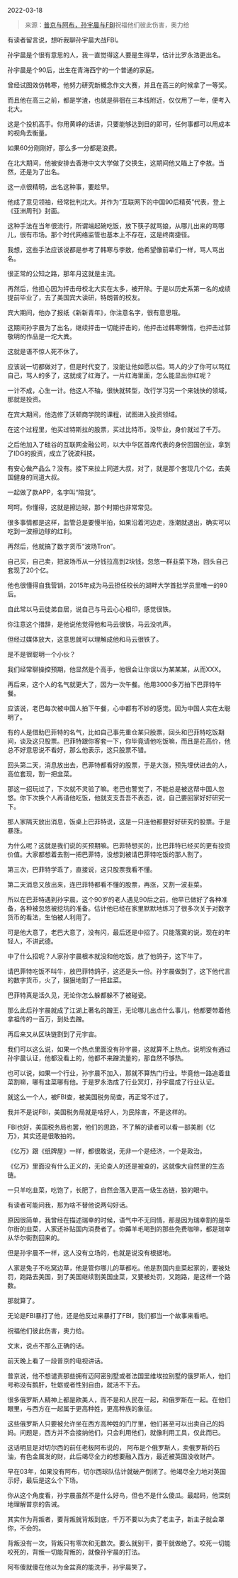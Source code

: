 2022-03-18

> 来源：[普京与阿布，孙宇晨与FBI](http://mp.weixin.qq.com/s?__biz=MzU0MjYwNDU2Mw==&mid=2247504584&idx=2&sn=368f89f6150d0c2693ce7cc4fef91f57&chksm=fb1abeb4cc6d37a293c9616aeb21ce2ed2f1eeaddfa218be207be2f2122c182fe64472b8085c&scene=27#wechat_redirect)
> ​祝福他们彼此伤害，奥力给

有读者留言说，想听我聊孙宇晨大战FBI。

  

孙宇晨是个很有意思的人，我一直觉得这人要是生得早，估计比罗永浩更出名。  

  

孙宇晨是个90后，出生在青海西宁的一个普通的家庭。

  

曾经试图效仿韩寒，他努力研究新概念作文大赛，并且在高三的时候拿了一等奖。  

  

而且他在高三之前，都是学渣，也就是徘徊在三本线附近，仅仅用了一年，便考入北大。

  

这是个投机高手。你用黄峥的话讲，只要能够达到目的即可，任何事都可以用成本的视角去衡量。

  

如果60分刚刚好，那么多一分都是浪费。

  

在北大期间，他被安排去香港中文大学做了交换生，这期间他又瞄上了李敖。当然，还是为了出名。

  

这一点很精明，出名这种事，要趁早。

  

他成了意见领袖，经常批判北大。并作为“互联网下的中国90后精英”代表，登上《亚洲周刊》封面。

  

这种手法在当年很流行，所谓端起碗吃饭，放下筷子就骂娘，从哪儿出来的骂哪儿，很有市场。那个时代网络监管也基本上不存在，这是终南捷径。

  

我想，这些手法应该说都是参考了韩寒与李敖，他希望像前辈们一样，骂人骂出名。

  

很正常的公知之路，那年月这就是主流。

  

再然后，他担心因为抨击母校北大实在太多，被开除。于是以历史系第一名的成绩提前毕业了，去了美国宾大读研，特朗普的校友。

  
宾大期间，他办了报纸《新新青年》，你注意名字，很有意思哦。

  

这期间孙宇晨为了出名，继续抨击一切能抨击的，他抨击过韩寒懒惰，也抨击过郭敬明的作品是一坨大粪。

  

这就是语不惊人死不休了。

  

应该说一切都做对了，但是时代变了，没能让他如愿以偿。骂人的少了你可以骂红自己，骂人的多了，这就成了红海了。一片红海里面，怎么能显出你红呢？

  

一计不成，心生一计。他这人不轴，很快就转型，改行学习另一个来钱快的领域，那就是投资。

  

在宾大期间，他选修了沃顿商学院的课程，试图进入投资领域。

  

在这个过程里，他买过特斯拉的股票，买过比特币。没毕业，身价就过了千万。

  

之后他加入了硅谷的互联网金融公司，以大中华区首席代表的身份回国创业，拿到了IDG的投资，成立了锐波科技。

  

有安心做产品么？没有。接下来拉上同道大叔，对了，就是那个套现几个亿，去美国健身的同道大叔。

  

一起做了款APP，名字叫“陪我”。

  

呵呵。你懂得，这就是擦边球，那个时期也非常常见。

  

很多事情都是这样，监管总是要慢半拍，如果沿着河边走，涨潮就退出，确实可以吃到一波擦边球的红利。  

  

再然后，他就搞了数字货币“波场Tron”。

  

自己买，自己卖，把波场币从一分钱拉高到2块钱，忽悠一群韭菜下场，回头自己套现了20个亿。

  

他也很懂得自我营销，2015年成为马云担任校长的湖畔大学首批学员里唯一的90后。

  

自此常以马云徒弟自居，说自己与马云心心相印，感觉很铁。

  

你注意这个措辞，是他说他觉得他和马云很铁，马云没吭声。

  

但经过媒体放大，这意思就可以理解成他和马云很铁了。

  

是不是很聪明一个小伙？

  

我们经常聊操控预期，他显然是个高手，他很会让你误以为某某某，从而XXX。  

  

再后来，这个人的名气就更大了，因为一次午餐。他用3000多万拍下巴菲特午餐。  

  

应该说，老巴每次被中国人拍下午餐，心中都有不妙的感觉。因为中国人实在太聪明了。

  

有的人是借助巴菲特的名气，比如自己事先重仓某只股票，回头和巴菲特吃饭期间，谈及这只股票。巴菲特跟你客套一下，你毕竟请他吃饭嘛，而且是花高价，他总不好意思说不看好，那么他表示，这只股票不错。  

  

回头第二天，消息放出去，巴菲特都看好的股票，于是大涨，预先埋伏进去的人，高位套现，割一把韭菜。

  

那这一招玩过了，下次就不灵验了嘛。老巴也警觉了，不能总是被这帮中国人忽悠。你下次换个人再请他吃饭，他就支支吾吾不表态，说，自己要回家好好研究一下。  

  

那人家隔天放出消息，饭桌上巴菲特说，这是一只连他都要好好研究的股票。于是暴涨。  

  

为什么呢？这就是我们说的买预期嘛。巴菲特想买的，比巴菲特已经买的更有投资价值。大家都想着去割一把巴菲特，没想到被请巴菲特吃饭的那人割了。

  

第三次，巴菲特学乖了，直接说，这只股票我看不懂。

  

第二天消息又放出来，连巴菲特都看不懂的股票，再涨，又割一波韭菜。

  

所以在巴菲特遇到孙宇晨，这个90岁的老人遇见90后之前，他早已做好了各种准备，各种被忽悠被挖坑的准备。估计他已经在家里默默地练习了很多次关于对数字货币的看法，生怕被人利用了。

  

可是他大意了，老巴大意了，没有闪，最后还是中招了。只能落寞的说，现在的年轻人，不讲武德。

  

中了什么招呢？人家孙宇晨根本就没和他吃饭，放了他鸽子，这下牛了。  

  

请巴菲特吃饭不叫牛，放巴菲特鸽子，这还是头一份。孙宇晨做到了，这下他代言的数字货币，火了，狠狠地割了一把韭菜。

  

巴菲特真是活久见，无论你怎么躲都躲不了被碰瓷。  

  

那么此后孙宇晨就成了江湖上著名的蹭王，无论哪儿出点什么事儿，他都要带着他拿祖传的一百万，到处去蹭。

  

再后来又从区块链割到了元宇宙。  

  

我们可以这么说，如果一个热点里面没有孙宇晨，这就算不上热点。说明没有通过孙宇晨认证，他都没看上的，他都不来蹭流量的，那自然不够热。

  

也可以说，如果一个行业，孙宇晨不加入，那就不算热门行业。毕竟他一路追着韭菜割嘛，哪有韭菜哪有他。于是罗永浩成了行业冥灯，孙宇晨成了行业认证。

  

就这么一个人，被FBI查，被美国税务局查，再正常不过了。  

  

我并不是说FBI，美国税务局就是啥好人，为民除害，不是这样的。  

  

FBI也好，美国税务局也罢，他们的思路，不了解的读者可以看一部美剧《亿万》，其实还是很敢拍的。

  

《亿万》跟《纸牌屋》一样，都很敢说，无非一个是经济，一个是政治。  

  

《亿万》里面没有什么正义的，无论查人的还是被查的，这就像大自然里的生态链。

  

一只羊吃韭菜，吃饱了，长肥了，自然会落入更高一级生态链，狼的眼中。

  

有读者可能问我，那为啥不替他说两句好话。

  

原因很简单，我曾经在描述瑞幸的时候，语气中不无同情，那是因为瑞幸割的是华尔街的韭菜，人家还补贴国内消费者了。你薅羊毛喝到的那些免费咖啡，都是瑞幸从华尔街割回来的。

  

但是孙宇晨不一样，这人没有立场的，也就是说没有根据地。

  

人家是兔子不吃窝边草，他是管你哪儿的草都吃。他是割国内韭菜起家的，要被处罚，跑路去美国，到了美国继续割美国韭菜，又要被处罚，又跑路，是这样一个路数。

  

那就算了。  

  

无论是FBI暴打了他，还是他反过来暴打了FBI，我们都当一个故事来看吧。

  

祝福他们彼此伤害，奥力给。

  

文末，说点不那么正确的话。

  

前天晚上看了一段普京的电视讲话。

  

普京说，他不想谴责那些拥有迈阿密别墅或者法国里维埃拉别墅的俄罗斯人，他们号称没有鹅肝，牡蛎或者性别自由，就活不下去。

  

很多俄罗斯人精神上都是欧美人，而不是和人民在一起，和俄罗斯在一起。在他们眼里，与西方在一起属于更高种姓，更高种族的象征。  

  

这些俄罗斯人只要被允许坐在西方高种姓的门厅里，他们甚至可以出卖自己的妈妈。问题是，西方并不会接纳他们，只会利用他们，就像利用工具，仅此而已。  

  

这话明显是对切尔西的前任老板阿布说的， 阿布是个俄罗斯人，卖俄罗斯的石油，有色金属发的财，此后竭尽全力的想要融入西方，最近被英国没收财产。  

  

早在03年，如果没有阿布，切尔西球队估计就破产倒闭了。他竭尽全力地对英国示好，最后是这么个下场。  

  

你从这个角度看，孙宇晨虽然不是什么好鸟，但也不是什么傻瓜。最起码，他深刻地理解普京的告诫。

  

其实作为背叛者，要背叛就背叛到底，千万不要以为卖了老主子，新主子就会罩你，不会的。  

  

背叛没有一次，背叛只有零次和无数次。要么就别干，要干就做绝了。咬死一切能咬死的，背叛一切能背叛的，就像孙宇晨的打法。

  

阿布傻就傻在他以为金盆真的能洗手，孙宇晨笑了。

